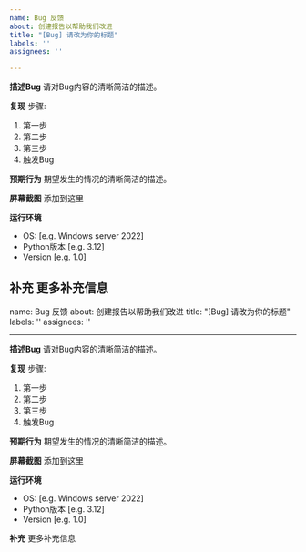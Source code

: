 ```yaml
---
name: Bug 反馈
about: 创建报告以帮助我们改进
title: "[Bug] 请改为你的标题"
labels: ''
assignees: ''

---
```


**描述Bug**
请对Bug内容的清晰简洁的描述。

**复现**
步骤:
1. 第一步
2. 第二步
3. 第三步
4. 触发Bug

**预期行为**
期望发生的情况的清晰简洁的描述。

**屏幕截图**
添加到这里

**运行环境**
 - OS: [e.g. Windows server 2022]
 - Python版本 [e.g. 3.12]
 - Version [e.g. 1.0]

**补充**
更多补充信息
---
name: Bug 反馈
about: 创建报告以帮助我们改进
title: "[Bug] 请改为你的标题"
labels: ''
assignees: ''

---

**描述Bug**
请对Bug内容的清晰简洁的描述。

**复现**
步骤:
1. 第一步
2. 第二步
3. 第三步
4. 触发Bug

**预期行为**
期望发生的情况的清晰简洁的描述。

**屏幕截图**
添加到这里

**运行环境**
 - OS: [e.g. Windows server 2022]
 - Python版本 [e.g. 3.12]
 - Version [e.g. 1.0]

**补充**
更多补充信息
